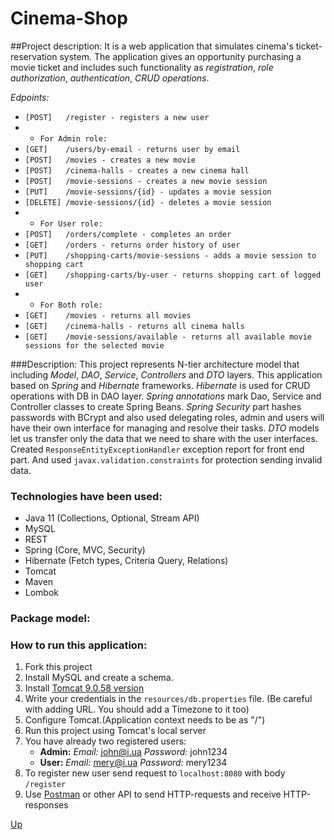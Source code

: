 ﻿# Cinema-Shop <a id="anchor"></a>
##Project description:
It is a web application that simulates cinema's ticket-reservation system.
The application gives an opportunity purchasing a movie ticket and includes such functionality as
*registration*, *role authorization*, *authentication*, *CRUD operations*.

*Edpoints:*
- `[POST]   /register - registers a new user`
- - `For Admin role:`
- `[GET]    /users/by-email - returns user by email`
- `[POST]   /movies - creates a new movie`
- `[POST]   /cinema-halls - creates a new cinema hall`
- `[POST]   /movie-sessions - creates a new movie session`
- `[PUT]    /movie-sessions/{id} - updates a movie session`
- `[DELETE] /movie-sessions/{id} - deletes a movie session`
- - `For User role:`
- `[POST]   /orders/complete - completes an order`
- `[GET]    /orders - returns order history of user`
- `[PUT]    /shopping-carts/movie-sessions - adds a movie session to shopping cart`
- `[GET]    /shopping-carts/by-user - returns shopping cart of logged user`
- - `For Both role:`
- `[GET]    /movies - returns all movies`
- `[GET]    /cinema-halls - returns all cinema halls`
- `[GET]    /movie-sessions/available - returns all available movie sessions for the selected movie`

###Description:
This project represents N-tier architecture model that including *Model*, *DAO*, *Service*, *Controllers* and *DTO* layers.
This application based on *Spring* and *Hibernate* frameworks. *Hibernate* is used for CRUD operations with DB in DAO layer.
*Spring annotations* mark Dao, Service and Controller classes to create Spring Beans.
*Spring Security* part hashes passwords with BCrypt and also used  delegating roles, 
admin and users will have their own interface for managing and resolve their tasks.
*DTO* models let us transfer only the data that we need to share with the user interfaces.
Created `ResponseEntityExceptionHandler` exception report for front end part.
And used `javax.validation.constraints` for protection sending invalid data.

### Technologies have been used:
- Java 11 (Collections, Optional, Stream API)
- MySQL
- REST
- Spring (Core, MVC, Security)
- Hibernate (Fetch types, Criteria Query, Relations)
- Tomcat
- Maven
- Lombok
### Package model:

### How to run this application:
1. Fork this project
2. Install MySQL and create a schema.
3. Install [Tomcat 9.0.58 version](https://tomcat.apache.org/download-90.cgi)
4. Write your credentials in the `resources/db.properties` file. (Be careful with adding URL. You should add a Timezone to it too)
5. Configure Tomcat.(Application context needs to be as "/")
6. Run this project using Tomcat's local server
7. You have already two registered users: 
   - **Admin:** *Email:* john@i.ua *Password:* john1234 
   - **User:**  *Email:* mery@i.ua *Password:* mery1234
8. To register new user send request to `localhost:8080` with body `/register` 
9. Use [Postman](https://www.postman.com) or other API to send HTTP-requests and receive HTTP-responses

[Up](#anchor)
